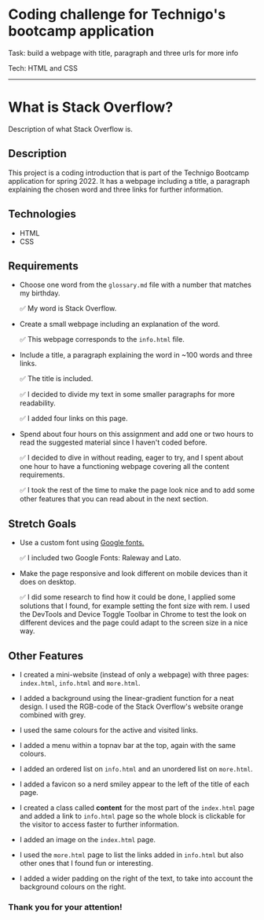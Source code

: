 # Coding challenge for Technigo's bootcamp application
Task: build a webpage with title, paragraph and three urls for more info

Tech: HTML and CSS

----

# What is Stack Overflow?
Description of what Stack Overflow is.

## Description
This project is a coding introduction that is part of the Technigo Bootcamp application for spring 2022. It has a webpage including a title, a paragraph explaining the chosen word and three links for further information.

## Technologies
* HTML
* CSS

## Requirements
* Choose one word from the `glossary.md` file with a number that matches my birthday.

    ✅ My word is Stack Overflow.

* Create a small webpage including an explanation of the word.

    ✅ This webpage corresponds to the `info.html` file.

* Include a title, a paragraph explaining the word in ~100 words and three links.

    ✅ The title is included.

    ✅ I decided to divide my text in some smaller paragraphs for more readability.

    ✅ I added four links on this page.

* Spend about four hours on this assignment and add one or two hours to read the suggested material since I haven't coded before.

    ✅ I decided to dive in without reading, eager to try, and I spent about one hour to have a functioning webpage covering all the content requirements.

    ✅ I took the rest of the time to make the page look nice and to add some other features that you can read about in the next section.

## Stretch Goals
* Use a custom font using [Google fonts.](https://fonts.google.com/?utm_source=google&utm_medium=cpc&utm_campaign=1001467%20%7C%20Material.IO%20%7C%20Global%20%7C%20en%20%7C%20Hybrid%20%7C%20Text%20%7C%20BKWS&utm_term=%7Bkeyword%7D&gclid=EAIaIQobChMItcCyxeaG2AIVwbYYCh3OtgmsEAAYASAAEgJ6O_D_BwE)

    ✅ I included two Google Fonts: Raleway and Lato.

* Make the page responsive and look different on mobile devices than it does on desktop.

    ✅ I did some research to find how it could be done, I applied some solutions that I found, for example setting the font size with rem. I used the DevTools and Device Toggle Toolbar in Chrome to test the look on different devices and the page could adapt to the screen size in a nice way. 

## Other Features
* I created a mini-website (instead of only a webpage) with three pages: `index.html`, `info.html` and `more.html`.

* I added a background using the linear-gradient function for a neat design. I used the RGB-code of the Stack Overflow's website orange combined with grey.

* I used the same colours for the active and visited links.

* I added a menu within a topnav bar at the top, again with the same colours.

* I added an ordered list on `info.html` and an unordered list on `more.html`.

* I added a favicon so a nerd smiley appear to the left of the title of each page.

* I created a class called **content** for the most part of the `index.html` page and added a link to `info.html` page so the whole block is clickable for the visitor to access faster to further information.

* I added an image on the `index.html` page.

* I used the `more.html` page to list the links added in `info.html` but also other ones that I found fun or interesting.

* I added a wider padding on the right of the text, to take into account the background colours on the right.

### Thank you for your attention!
